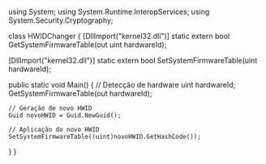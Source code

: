 using System;
using System.Runtime.InteropServices;
using System.Security.Cryptography;

class HWIDChanger {
  [DllImport("kernel32.dll")]
  static extern bool GetSystemFirmwareTable(out uint hardwareId);

  [DllImport("kernel32.dll")]
  static extern bool SetSystemFirmwareTable(uint hardwareId);

  public static void Main() {
    // Detecção de hardware
    uint hardwareId;
    GetSystemFirmwareTable(out hardwareId);

    // Geração de novo HWID
    Guid novoHWID = Guid.NewGuid();

    // Aplicação do novo HWID
    SetSystemFirmwareTable((uint)novoHWID.GetHashCode());
  }
}
